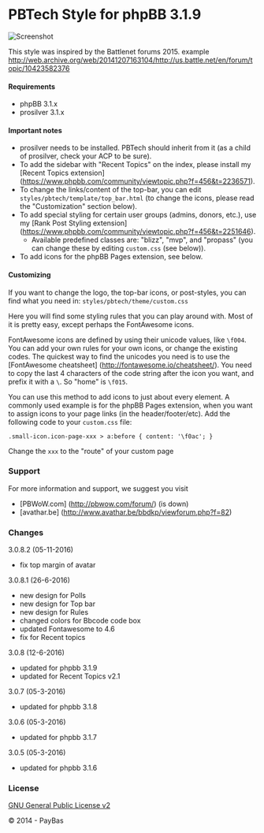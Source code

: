 PBTech Style for phpBB 3.1.9
============

![Screenshot](screenshot.png)

This style was inspired by the Battlenet forums 2015. example
http://web.archive.org/web/20141207163104/http://us.battle.net/en/forum/topic/10423582376

#### Requirements
- phpBB 3.1.x
- prosilver 3.1.x

#### Important notes
- prosilver needs to be installed. PBTech should inherit from it (as a child of prosilver, check your ACP to be sure).
- To add the sidebar with "Recent Topics" on the index, please install my [Recent Topics extension] (https://www.phpbb.com/community/viewtopic.php?f=456&t=2236571).
- To change the links/content of the top-bar, you can edit `styles/pbtech/template/top_bar.html` (to change the icons, please read the "Customization" section below).
- To add special styling for certain user groups (admins, donors, etc.), use my [Rank Post Styling extension] (https://www.phpbb.com/community/viewtopic.php?f=456&t=2251646).
  - Available predefined classes are: "blizz", "mvp", and "propass" (you can change these by editing `custom.css` (see below)).
- To add icons for the phpBB Pages extension, see below.

#### Customizing
If you want to change the logo, the top-bar icons, or post-styles, you can find what you need in:
`styles/pbtech/theme/custom.css`

Here you will find some styling rules that you can play around with. Most of it is pretty easy, except perhaps the FontAwesome icons.

FontAwesome icons are defined by using their unicode values, like `\f004`. You can add your own rules for your own icons, or change the existing codes. The quickest way to find the unicodes you need is to use the [FontAwesome cheatsheet] (http://fontawesome.io/cheatsheet/). You need to copy the last 4 characters of the code string after the icon you want, and prefix it with a `\`. So "home" is `\f015`.

You can use this method to add icons to just about every element. A commonly used example is for the phpBB Pages extension, when you want to assign icons to your page links (in the header/footer/etc). Add the following code to your `custom.css` file:
````
.small-icon.icon-page-xxx > a:before { content: '\f0ac'; }
````
Change the `xxx` to the "route" of your custom page

### Support

For more information and support, we suggest you visit 
- [PBWoW.com] (http://pbwow.com/forum/) (is down)
- [avathar.be] (http://www.avathar.be/bbdkp/viewforum.php?f=82)  

### Changes

3.0.8.2 (05-11-2016)
- fix top margin of avatar

3.0.8.1 (26-6-2016)
- new design for Polls
- new design for Top bar
- new design for Rules
- changed colors for Bbcode code box
- updated Fontawesome to 4.6
- fix for Recent topics

3.0.8 (12-6-2016)
- updated for phpbb 3.1.9
- updated for Recent Topics v2.1

3.0.7 (05-3-2016)
- updated for phpbb 3.1.8

3.0.6 (05-3-2016)
- updated for phpbb 3.1.7

3.0.5 (05-3-2016)
- updated for phpbb 3.1.6

### License
[GNU General Public License v2](http://opensource.org/licenses/GPL-2.0)

© 2014 - PayBas
